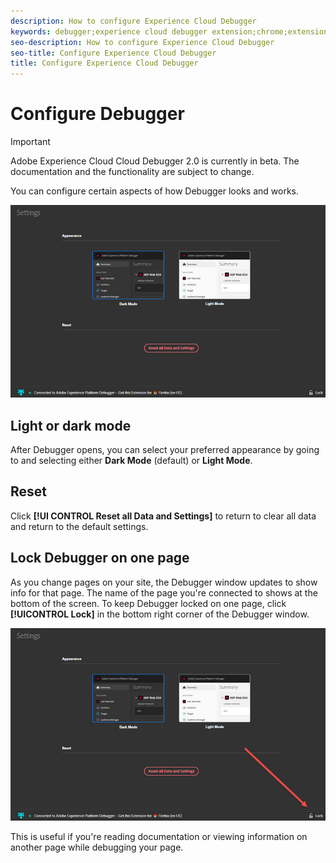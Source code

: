 ```yaml
---
description: How to configure Experience Cloud Debugger
keywords: debugger;experience cloud debugger extension;chrome;extension;configure
seo-description: How to configure Experience Cloud Debugger
seo-title: Configure Experience Cloud Debugger
title: Configure Experience Cloud Debugger
---
```


# Configure Debugger

>[!IMPORTANT]
>
>Adobe Experience Cloud Cloud Debugger 2.0 is currently in beta. The documentation and the functionality are subject to change. 

You can configure certain aspects of how Debugger looks and works.

![](assets/settings.jpg)

## Light or dark mode

After Debugger opens, you can select your preferred appearance by going to **<!UICONTROL Settings>** and selecting either **Dark Mode** (default) or **Light Mode**.

## Reset

Click **[!UI CONTROL Reset all Data and Settings]** to return to clear all data and return to the default settings.

## Lock Debugger on one page

As you change pages on your site, the Debugger window updates to show info for that page. The name of the page you're connected to shows at the bottom of the screen. To keep Debugger locked on one page, click **[!UICONTROL Lock]** in the bottom right corner of the Debugger window.

![](assets/lock.jpg)

This is useful if you're reading documentation or viewing information on another page while debugging your page.